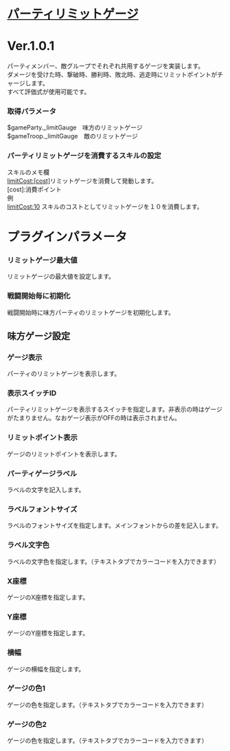 # [パーティリミットゲージ](https://raw.githubusercontent.com/nuun888/MZ/master/NUUN_PartyLimitGauge.js)
# Ver.1.0.1

パーティメンバー、敵グループでそれぞれ共用するゲージを実装します。  
ダメージを受けた時、撃破時、勝利時、敗北時、逃走時にリミットポイントがチャージします。  
すべて評価式が使用可能です。  

### 取得パラメータ
$gameParty._limitGauge　味方のリミットゲージ  
$gameTroop._limitGauge　敵のリミットゲージ  

### パーティリミットゲージを消費するスキルの設定
スキルのメモ欄  
<limitCost:[cost]>リミットゲージを消費して発動します。  
[cost]:消費ポイント  
例  
<limitCost:10> スキルのコストとしてリミットゲージを１０を消費します。

# プラグインパラメータ
### リミットゲージ最大値
リミットゲージの最大値を設定します。

### 戦闘開始毎に初期化
戦闘開始時に味方パーティのリミットゲージを初期化します。

## 味方ゲージ設定
### ゲージ表示
パーティのリミットゲージを表示します。

### 表示スイッチID
パーティリミットゲージを表示するスイッチを指定します。非表示の時はゲージがたまりません。なおゲージ表示がOFFの時は表示されません。

### リミットポイント表示
ゲージのリミットポイントを表示します。

### パーティゲージラベル
ラベルの文字を記入します。

### ラベルフォントサイズ
ラベルのフォントサイズを指定します。メインフォントからの差を記入します。

### ラベル文字色
ラベルの文字色を指定します。（テキストタブでカラーコードを入力できます）

### X座標
ゲージのX座標を指定します。

### Y座標
ゲージのY座標を指定します。

### 横幅
ゲージの横幅を指定します。

### ゲージの色1
ゲージの色を指定します。（テキストタブでカラーコードを入力できます）

### ゲージの色2
ゲージの色を指定します。（テキストタブでカラーコードを入力できます）
